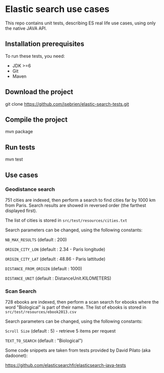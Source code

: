 Elastic search use cases
====================
This repo contains unit tests, describing ES real life use cases, using only the native JAVA API.

Installation prerequisites
-------

To run these tests, you need:
- JDK >=6
- Git
- Maven

Download the project
-------

git clone https://github.com/jsebrien/elastic-search-tests.git

Compile the project
-------

mvn package

Run tests
-------

mvn test

Use cases
-------

###  Geodistance search

751 cities are indexed, then perform a search to find cities far by 1000 km from Paris. 
Search results are showed in reversed order (the farthest displayed first).

The list of cities is stored in `src/test/resources/cities.txt`

Search parameters can be changed, using the following constants:

`NB_MAX_RESULTS` (default : 200)

`ORIGIN_CITY_LON` (default : 2.34 - Paris longitude)

`ORIGIN_CITY_LAT` (default : 48.86 - Paris lattitude)

`DISTANCE_FROM_ORIGIN` (default : 1000)

`DISTANCE_UNIT` (default : DistanceUnit.KILOMETERS)

###  Scan Search

728 ebooks are indexed, then perform a scan search for ebooks where the word "Biological" is part of their name.
The list of ebooks is stored in `src/test/resources/ebook2013.csv`

Search parameters can be changed, using the following constants:

`Scroll Size` (default : 5) - retrieve 5 items per request

`TEXT_TO_SEARCH` (default : "Biological")

Some code snippets are taken from tests provided by David Pilato (aka dadoonet):

https://github.com/elasticsearchfr/elasticsearch-java-tests
